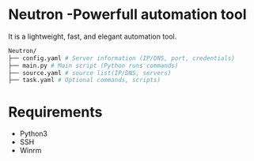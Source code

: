 # Neutron -Powerfull automation tool
It is a lightweight, fast, and elegant automation tool.
~~~sh
Neutron/
├── config.yaml # Server information (IP/DNS, port, credentials)
├── main.py # Main script (Python runs commands)
├── source.yaml # source list(IP/DNS, servers)
├── task.yaml # Optional commands, scripts)
~~~

# Requirements
- Python3
- SSH
- Winrm


